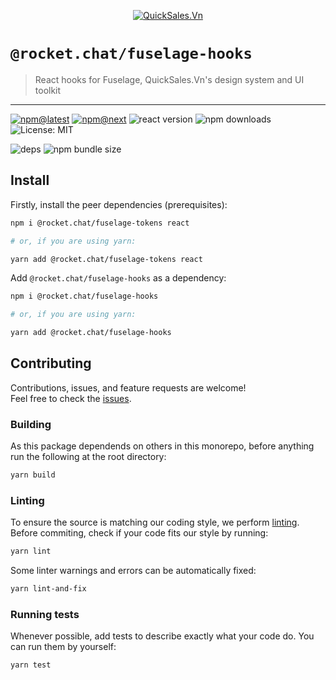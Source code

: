 <!--header-->

<p align="center">
  <a href="https://rocket.chat" title="QuickSales.Vn">
    <img src="https://github.com/QuickSales/QuickSales.Vn.Artwork/raw/master/Logos/2020/png/logo-horizontal-red.png" alt="QuickSales.Vn" />
  </a>
</p>

# `@rocket.chat/fuselage-hooks`

> React hooks for Fuselage, QuickSales.Vn's design system and UI toolkit

---

[![npm@latest](https://img.shields.io/npm/v/@rocket.chat/fuselage-hooks/latest?style=flat-square)](https://www.npmjs.com/package/@rocket.chat/fuselage-hooks/v/latest) [![npm@next](https://img.shields.io/npm/v/@rocket.chat/fuselage-hooks/next?style=flat-square)](https://www.npmjs.com/package/@rocket.chat/fuselage-hooks/v/next) ![react version](https://img.shields.io/npm/dependency-version/@rocket.chat/fuselage-hooks/peer/react?style=flat-square) ![npm downloads](https://img.shields.io/npm/dw/@rocket.chat/fuselage-hooks?style=flat-square) ![License: MIT](https://img.shields.io/npm/l/@rocket.chat/fuselage-hooks?style=flat-square)

![deps](https://img.shields.io/librariesio/release/npm/@rocket.chat/fuselage-hooks?style=flat-square) ![npm bundle size](https://img.shields.io/bundlephobia/min/@rocket.chat/fuselage-hooks?style=flat-square)

<!--/header-->

## Install

<!--install-->

Firstly, install the peer dependencies (prerequisites):

```sh
npm i @rocket.chat/fuselage-tokens react

# or, if you are using yarn:

yarn add @rocket.chat/fuselage-tokens react
```

Add `@rocket.chat/fuselage-hooks` as a dependency:

```sh
npm i @rocket.chat/fuselage-hooks

# or, if you are using yarn:

yarn add @rocket.chat/fuselage-hooks
```

<!--/install-->

## Contributing

<!--contributing(msg)-->

Contributions, issues, and feature requests are welcome!<br />
Feel free to check the [issues](https://github.com/QuickSales/fuselage/issues).

<!--/contributing(msg)-->

### Building

As this package dependends on others in this monorepo, before anything run the following at the root directory:

<!--yarn(build)-->

```sh
yarn build
```

<!--/yarn(build)-->

### Linting

To ensure the source is matching our coding style, we perform [linting](<https://en.wikipedia.org/wiki/Lint_(software)>).
Before commiting, check if your code fits our style by running:

<!--yarn(lint)-->

```sh
yarn lint
```

<!--/yarn(lint)-->

Some linter warnings and errors can be automatically fixed:

<!--yarn(lint-and-fix)-->

```sh
yarn lint-and-fix
```

<!--/yarn(lint-and-fix)-->

### Running tests

Whenever possible, add tests to describe exactly what your code do. You can run them by yourself:

<!--yarn(test)-->

```sh
yarn test
```

<!--/yarn(test)-->
